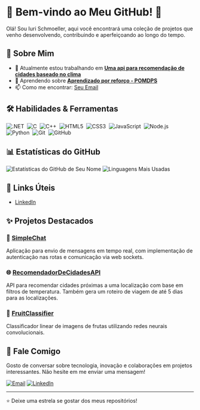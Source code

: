 # 🌟 Bem-vindo ao Meu GitHub! 🌟

Olá! Sou Iuri Schmoeller, aqui você encontrará uma coleção de projetos que venho desenvolvendo, contribuindo e aperfeiçoando ao longo do tempo.

## 🚀 Sobre Mim

- 🔭 Atualmente estou trabalhando em **[Uma api para recomendação de cidades baseado no clima](https://github.com/schmoellerIuri/RecomendadorDeCidadesAPI)**
- 🌱 Aprendendo sobre **[Aprendizado por reforço - POMDPS](https://people.engr.tamu.edu/guni/csce421/files/AI_Russell_Norvig.pdf)**
- 📫 Como me encontrar: [Seu Email](mailto:schmoeller@alunos.utfpr.edu.br)


## 🛠️ Habilidades & Ferramentas

![.NET](https://img.shields.io/badge/05122A?style=flat&logo=dotnet)&nbsp;
![C](https://img.shields.io/badge/05122A?style=flat&logo=c)&nbsp;
![C++](https://img.shields.io/badge/05122A?style=flat&logo=cpp)&nbsp;
![HTML5](https://img.shields.io/badge/-HTML5-05122A?style=flat&logo=html5)&nbsp;
![CSS3](https://img.shields.io/badge/-CSS3-05122A?style=flat&logo=css3&logoColor=1572B6)&nbsp;
![JavaScript](https://img.shields.io/badge/-JavaScript-05122A?style=flat&logo=javascript)&nbsp;
![Node.js](https://img.shields.io/badge/-Node.js-05122A?style=flat&logo=node.js)&nbsp;
![Python](https://img.shields.io/badge/-Python-05122A?style=flat&logo=python)&nbsp;
![Git](https://img.shields.io/badge/-Git-05122A?style=flat&logo=git)&nbsp;
![GitHub](https://img.shields.io/badge/-GitHub-05122A?style=flat&logo=github)&nbsp;

## 📊 Estatísticas do GitHub

![Estatísticas do GitHub de Seu Nome](https://github-readme-stats.vercel.app/api?username=schmoellerIuri&show_icons=true&theme=radical)
![Linguagens Mais Usadas](https://github-readme-stats.vercel.app/api/top-langs/?username=schmoellerIuri&layout=compact&theme=radical)

## 🔗 Links Úteis

- [LinkedIn](https://www.linkedin.com/in/iuri-schmoeller-9a6b48213/)

## ✨ Projetos Destacados

### 📱 [SimpleChat](https://github.com/schmoellerIuri/schmoellerIuri.github.io)
Aplicação para envio de mensagens em tempo real, com implementação de autenticação nas rotas e comunicação via web sockets.

### 🌐 [RecomendadorDeCidadesAPI](https://github.com/schmoellerIuri/RecomendadorDeCidadesAPI)
API para recomendar cidades próximas a uma localização com base em filtros de temperatura. Também gera um roteiro de viagem de até 5 dias para as localizações.

### 🔧 [FruitClassifier](https://github.com/schmoellerIuri/FruitClassifier)
Classificador linear de imagens de frutas utilizando redes neurais convolucionais.

## 💬 Fale Comigo

Gosto de conversar sobre tecnologia, inovação e colaborações em projetos interessantes. Não hesite em me enviar uma mensagem!

[![Email](https://img.shields.io/badge/Email-D14836?style=flat&logo=gmail&logoColor=white)](mailto:schmoeller@alunos.utfpr.edu.br)
[![LinkedIn](https://img.shields.io/badge/LinkedIn-0A66C2?style=flat&logo=linkedin&logoColor=white)](https://www.linkedin.com/in/iuri-schmoeller-9a6b48213/)

---

⭐️ Deixe uma estrela se gostar dos meus repositórios!

